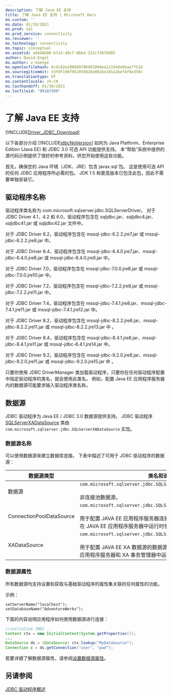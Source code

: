 ```yaml
---
description: 了解 Java EE 支持
title: 了解 Java EE 支持 | Microsoft Docs
ms.custom: ''
ms.date: 01/29/2021
ms.prod: sql
ms.prod_service: connectivity
ms.reviewer: ''
ms.technology: connectivity
ms.topic: conceptual
ms.assetid: a9448b80-b7a3-49cf-8bb4-322c73676005
author: David-Engel
ms.author: v-daenge
ms.openlocfilehash: 6cdc82e200609706981894ea22194de6baa7f51b
ms.sourcegitcommit: 33f0f190f962059826e002be165a2bef4f9e350c
ms.translationtype: HT
ms.contentlocale: zh-CN
ms.lasthandoff: 01/30/2021
ms.locfileid: "99187599"
---
```

# <a name="understanding-java-ee-support"></a>了解 Java EE 支持

[!INCLUDE[Driver_JDBC_Download](../../includes/driver_jdbc_download.md)]

以下各部分介绍 [!INCLUDE[jdbcNoVersion](../../includes/jdbcnoversion_md.md)] 如何为 Java Platform、Enterprise Edition (Java EE) 和 JDBC 3.0 可选 API 功能提供支持。 本“帮助”系统中提供的源代码示例提供了很好的参考资料，供您开始使用这些功能。  
  
首先，确保您的 Java 环境（JDK、JRE）包含 javax.sql 包。 这是使用可选 API 的任何 JDBC 应用程序所必需的包。 JDK 1.5 和更高版本已包含此包，因此不需要单独安装它。  
  
## <a name="driver-name"></a>驱动程序名称

驱动程序类名称为 com.microsoft.sqlserver.jdbc.SQLServerDriver。 对于 JDBC Driver 4.1、4.2 和 6.0，驱动程序包含在 sqljdbc.jar、sqljdbc4.jar、sqljdbc41.jar 或 sqljdbc42.jar 文件中。

对于 JDBC Driver 6.2，驱动程序包含在 mssql-jdbc-6.2.2.jre7.jar 或 mssql-jdbc-6.2.2.jre8.jar 中。

对于 JDBC Driver 6.4，驱动程序包含在 mssql-jdbc-6.4.0.jre7.jar、mssql-jdbc-6.4.0.jre8.jar 或 mssql-jdbc-6.4.0.jre9.jar 中。

对于 JDBC Driver 7.0，驱动程序包含在 mssql-jdbc-7.0.0.jre8.jar 或 mssql-jdbc-7.0.0.jre10.jar 中。

对于 JDBC Driver 7.2，驱动程序包含在 mssql-jdbc-7.2.2.jre8.jar 或 mssql-jdbc-7.2.2.jre11.jar 中。

对于 JDBC Driver 7.4，驱动程序包含在 mssql-jdbc-7.4.1.jre8.jar、mssql-jdbc-7.4.1.jre11.jar 或 mssql-jdbc-7.4.1.jre12.jar 中。

对于 JDBC Driver 8.2，驱动程序包含在 mssql-jdbc-8.2.2.jre8.jar、mssql-jdbc-8.2.2.jre11.jar 或 mssql-jdbc-8.2.2.jre13.jar 中  。

对于 JDBC Driver 8.4，驱动程序包含在 mssql-jdbc-8.4.1.jre8.jar、mssql-jdbc-8.4.1.jre11.jar 或 mssql-jdbc-8.4.1.jre14.jar 中。

对于 JDBC Driver 9.2，驱动程序包含在 mssql-jdbc-9.2.0.jre8.jar、mssql-jdbc-9.2.0.jre11.jar 或 mssql-jdbc-9.2.0.jre15.jar 中  。

只要你使用 JDBC DriverManager 类加载驱动程序，只要你在任何驱动程序配置中指定驱动程序的类名，就会使用此类名。 例如，配置 Java EE 应用程序服务器内的数据源可能要求输入驱动程序类名称。  
  
## <a name="data-sources"></a>数据源

JDBC 驱动程序为 Java EE / JDBC 3.0 数据源提供支持。 JDBC 驱动程序 [SQLServerXADataSource](../../connect/jdbc/reference/sqlserverxadatasource-class.md) 类由 `com.microsoft.sqlserver.jdbc.SQLServerXADataSource` 实现。  
  
### <a name="datasource-names"></a>数据源名称

可以使用数据源来建立数据库连接。 下表中描述了可用于 JDBC 驱动程序的数据源：  
  
|数据源类型|类名和说明|  
|---------------|--------------------------|  
|数据源|`com.microsoft.sqlserver.jdbc.SQLServerDataSource` <br/> <br/> 非连接池数据源。|  
|ConnectionPoolDataSource|`com.microsoft.sqlserver.jdbc.SQLServerConnectionPoolDataSource` <br/> <br/> 用于配置 JAVA EE 应用程序服务器连接池的数据源。 通常当应用程序在 JAVA EE 应用程序服务器中运行时使用。|  
|XADataSource|`com.microsoft.sqlserver.jdbc.SQLServerXADataSource` <br/> <br/> 用于配置 JAVA EE XA 数据源的数据源。 通常当应用程序在 JAVA EE 应用程序服务器和 XA 事务管理器中运行时使用。|  
  
### <a name="data-source-properties"></a>数据源属性

所有数据源均支持设置和获取与基础驱动程序的属性集关联的任何属性的功能。  
  
示例：  
  
`setServerName("localhost");`  
`setDatabaseName("AdventureWorks");`  
  
下面的内容说明应用程序如何使用数据源进行连接：  

```java
//initialize JNDI ..  
Context ctx = new InitialContext(System.getProperties());
...
DataSource ds = (DataSource) ctx.lookup("MyDataSource");
Connection c = ds.getConnection("user", "pwd");  
```

若要详细了解数据源属性，请参阅[设置数据源属性](../../connect/jdbc/setting-the-data-source-properties.md)。  
  
## <a name="see-also"></a>另请参阅

[JDBC 驱动程序概述](../../connect/jdbc/overview-of-the-jdbc-driver.md)  
